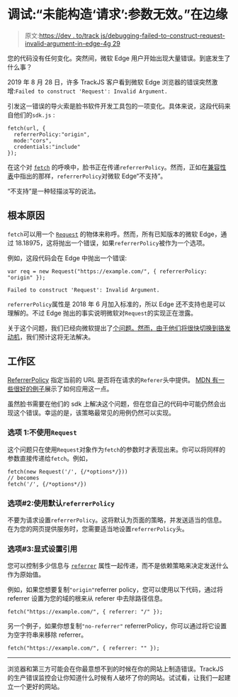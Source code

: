 # 调试:“未能构造‘请求’:参数无效。”在边缘

> 原文:[https://dev . to/track js/debugging-failed-to-construct-request-invalid-argument-in-edge-4g 29](https://dev.to/trackjs/debugging-failed-to-construct-request-invalid-argument-in-edge-4g29)

您的代码没有任何变化。突然间，微软 Edge 用户开始出现大量错误。到底发生了什么事？

2019 年 8 月 28 日，许多 TrackJS 客户看到微软 Edge 浏览器的错误突然激增:`Failed to construct 'Request': Invalid Argument.`

引发这一错误的导火索是脸书软件开发工具包的一项变化。具体来说，这段代码来自他们的`sdk.js` :

```
fetch(url, { 
  referrerPolicy:"origin", 
  mode:"cors", 
  credentials:"include" 
}); 
```

在这个对 [`fetch`](https://developer.mozilla.org/en-US/docs/Web/API/WindowOrWorkerGlobalScope/fetch#Syntax) 的呼唤中，脸书正在传递`referrerPolicy`。然而，正如在[兼容性表](https://developer.mozilla.org/en-US/docs/Web/API/WindowOrWorkerGlobalScope/fetch#Browser_compatibility)中指出的那样，`referrerPolicy`对微软 Edge“不支持”。

“不支持”是一种轻描淡写的说法。

## [](#root-cause)根本原因

`fetch`可以用一个 [`Request`](https://developer.mozilla.org/en-US/docs/Web/API/Request) 的物体来称呼。然而，所有已知版本的微软 Edge，通过 18.18975，这将抛出一个错误，如果`referrerPolicy`被作为一个选项。

例如，这段代码会在 Edge 中抛出一个错误:

```
var req = new Request("https://example.com/", { referrerPolicy: "origin" }); 
```

`Failed to construct 'Request': Invalid Argument.`

`referrerPolicy`属性是 2018 年 6 月加入标准的，所以 Edge 还不支持也是可以理解的。不过 Edge 抛出的事实说明微软对`Request`的实现正在泄露。

关于这个问题，我们已经向微软提出了[个问题。然而，由于他们将很快](https://developer.microsoft.com/en-us/microsoft-edge/platform/issues/23391036/)[切换到铬发动机](https://www.zdnet.com/article/heres-microsofts-updated-roadmap-for-chromium-based-edge-features-for-the-enterprise/)，我们预计这将无法解决。

## [](#workaround)工作区

[ReferrerPolicy](https://developer.mozilla.org/en-US/docs/Web/HTTP/Headers/Referrer-Policy) 指定当前的 URL 是否将在请求的`Referer`头中提供。 [MDN 有一些很好的例子](https://developer.mozilla.org/en-US/docs/Web/HTTP/Headers/Referrer-Policy#Examples)展示了如何应用这一点。

虽然脸书需要在他们的 sdk 上解决这个问题，但在您自己的代码中可能仍然会出现这个错误。幸运的是，该策略最常见的用例仍然可以实现。

### [](#option-1-dont-use-raw-request-endraw-)选项 1:不使用`Request`

这个问题只在使用`Request`对象作为`fetch`的参数时才表现出来。你可以将同样的参数直接传递给`fetch`。例如，

```
fetch(new Request('/', {/*options*/}))
// becomes
fetch('/', {/*options*/}) 
```

### [](#option-2-use-default-raw-referrerpolicy-endraw-)选项#2:使用默认`referrerPolicy`

不要为请求设置`referrerPolicy`。这将默认为页面的策略，并发送适当的信息。在为您的网页提供服务时，您需要适当地设置`referrerPolicy`头。

### [](#option-3-explicit-set-referrer)选项#3:显式设置引用

您可以控制多少信息与 [`referrer`](https://developer.mozilla.org/en-US/docs/Web/API/WindowOrWorkerGlobalScope/fetch#Syntax) 属性一起传递，而不是依赖策略来决定发送什么作为原始值。

例如，如果您想要复制`"origin"`referrer policy，您可以使用以下代码，通过将 referrer 设置为您的域的根来从 referer 中去除路径信息。

```
fetch("https://example.com/", { referrer: "/" }); 
```

另一个例子，如果你想复制`"no-referrer"` referrerPolicy，你可以通过将它设置为空字符串来移除 referrer。

```
fetch("https://example.com/", { referrer: "" }); 
```

* * *

浏览器和第三方可能会在你最意想不到的时候在你的网站上制造错误。TrackJS 的生产错误监控会让你知道什么时候有人破坏了你的网站。试试看，让我们一起建立一个更好的网站。